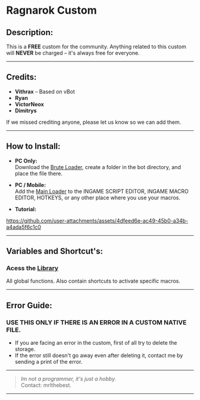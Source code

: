 # Ragnarok Custom

## Description:
This is a **FREE** custom for the community. Anything related to this custom will **NEVER** be charged – it's always free for everyone.

---

## Credits:
  - **Vithrax** – Based on vBot
  - **Ryan**
  - **VictorNeox**
  - **Dimitrys**

If we missed crediting anyone, please let us know so we can add them.

---

## How to Install:

- **PC Only:**  
  Download the [Brute Loader](https://github.com/mrlthebest/Ragnarok-Bot/blob/main/ragnarokLoader.lua), create a folder in the bot directory, and place the file there.

- **PC / Mobile:**  
  Add the [Main Loader](https://github.com/mrlthebest/Ragnarok-Bot/blob/main/loader.lua) to the INGAME SCRIPT EDITOR, INGAME MACRO EDITOR, HOTKEYS, or any other place where you use your macros.


- **Tutorial:**  



https://github.com/user-attachments/assets/4dfeed6e-ac49-45b0-a34b-a4ada5f6c1c0



---

## Variables and Shortcut's:  
### Acess the [Library](https://github.com/mrlthebest/Ragnarok-Bot/blob/main/doc.txt) 
All global functions. Also contain shortcuts to activate specific macros.

---

## Error Guide:
### USE THIS ONLY IF THERE IS AN ERROR IN A CUSTOM NATIVE FILE.
- If you are facing an error in the custom, first of all try to delete the storage.
- If the error still doesn't go away even after deleting it, contact me by sending a print of the error.

---

> _Im not a programmer, it's just a hobby._  
> Contact: mrlthebest.  

---

